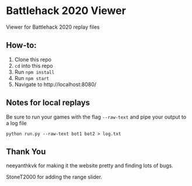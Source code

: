 # Battlehack 2020 Viewer

Viewer for Battlehack 2020 replay files

## How-to:
1. Clone this repo
2. `cd` into this repo
3. Run `npm install`
4. Run `npm start`
5. Navigate to http://localhost:8080/

## Notes for local replays
Be sure to run your games with the flag `--raw-text` and pipe your output to a log file
```
python run.py --raw-text bot1 bot2 > log.txt
```

## Thank You
neeyanthkvk for making it the website pretty and finding lots of bugs.

StoneT2000 for adding the range slider.
